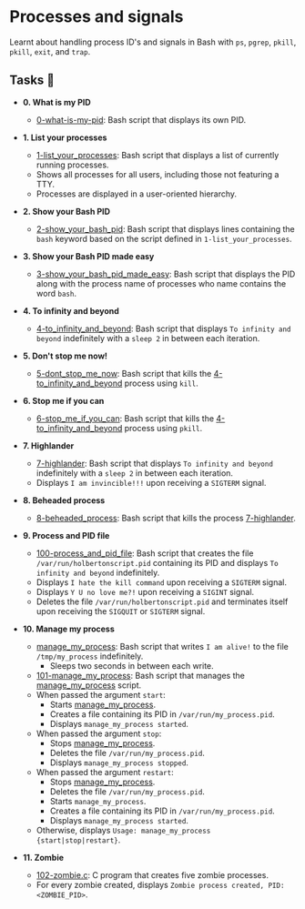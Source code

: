 # Processes and signals

Learnt about handling process ID's and signals in Bash
with `ps`, `pgrep`, `pkill`, `pkill`, `exit`, and `trap`.

## Tasks :page_with_curl:

* **0. What is my PID**
  * [0-what-is-my-pid](./0-what-is-my-pid): Bash script that displays its own PID.

* **1. List your processes**
  * [1-list_your_processes](./1-list_your_processes): Bash script that displays a
  list of currently running processes.
  * Shows all processes for all users, including those not featuring a TTY.
  * Processes are displayed in a user-oriented hierarchy.

* **2. Show your Bash PID**
  * [2-show_your_bash_pid](./2-show_your_bash_pid): Bash script that displays lines
  containing the `bash` keyword based on the script defined in `1-list_your_processes`.

* **3. Show your Bash PID made easy**
  * [3-show_your_bash_pid_made_easy](./3-show_your_bash_pid_made_easy): Bash script
  that displays the PID along with the process name of processes who name contains the
  word `bash`.

* **4. To infinity and beyond**
  * [4-to_infinity_and_beyond](./4-to_infinity_and_beyond): Bash script that displays
  `To infinity and beyond` indefinitely with a `sleep 2` in between each iteration.

* **5. Don't stop me now!**
  * [5-dont_stop_me_now](./5-dont_stop_me_now): Bash script that kills the
  [4-to_infinity_and_beyond](./4-to_infinity_and_beyond) process using `kill`.

* **6. Stop me if you can**
  * [6-stop_me_if_you_can](./6-stop_me_if_you_can): Bash script that kills the
  [4-to_infinity_and_beyond](./4-to_infinity_and_beyond) process using `pkill`.

* **7. Highlander**
  * [7-highlander](./7-highlander): Bash script that displays `To infinity and beyond`
  indefinitely with a `sleep 2` in between each iteration.
  * Displays `I am invincible!!!` upon receiving a `SIGTERM` signal.

* **8. Beheaded process**
  * [8-beheaded_process](./8-beheaded_process): Bash script that kills the process
  [7-highlander](./7-highlander).

* **9. Process and PID file**
  * [100-process_and_pid_file](./100-process_and_pid_file): Bash script that creates the file
  `/var/run/holbertonscript.pid` containing its PID and displays `To infinity and
  beyond` indefinitely.
  * Displays `I hate the kill command` upon receiving a `SIGTERM` signal.
  * Displays `Y U no love me?!` upon receiving a `SIGINT` signal.
  * Deletes the file `/var/run/holbertonscript.pid` and terminates itself
  upon receiving the `SIGQUIT` or `SIGTERM` signal.

* **10. Manage my process**
  * [manage_my_process](./manage_my_process): Bash script that writes `I am alive!` to the file
  `/tmp/my_process` indefinitely.
    * Sleeps two seconds in between each write.
  * [101-manage_my_process](./101-manage_my_process): Bash script that manages the
  [manage_my_process](./manage_my_process) script.
  * When passed the argument `start`:
    * Starts [manage_my_process](./manage_my_process).
    * Creates a file containing its PID in `/var/run/my_process.pid`.
    * Displays `manage_my_process started`.
  * When passed the argument `stop`:
    * Stops [manage_my_process](./manage_my_process).
    * Deletes the file `/var/run/my_process.pid`.
    * Displays `manage_my_process stopped`.
  * When passed the argument `restart`:
    * Stops [manage_my_process](./manage_my_process).
    * Deletes the file `/var/run/my_process.pid`.
    * Starts `manage_my_process`.
    * Creates a file containing its PID in `/var/run/my_process.pid`.
    * Displays `manage_my_process started`.
  * Otherwise, displays `Usage: manage_my_process {start|stop|restart}`.

* **11. Zombie**
  * [102-zombie.c](./102-zombie.c): C program that creates five zombie processes.
  * For every zombie created, displays `Zombie process created, PID:
  <ZOMBIE_PID>`.
